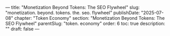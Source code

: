 — title: "Monetization Beyond Tokens: The SEO Flywheel"
slug: "monetization. beyond. tokens. the. seo. flywheel" publishDate: "2025-07-08"
chapter: "Token Economy" section: "Monetization Beyond Tokens: The SEO Flywheel"
parentSlug: "token. economy" order: 6
toc: true description: ""
draft: false
—

